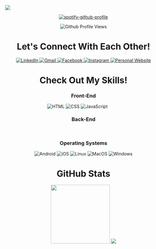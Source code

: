 <img src="https://capsule-render.vercel.app/api?text=Hello%20There%20👋&desc=I&animation=fadeIn&&fontColor=f5f5f5&type=waving&color=0:1db954,50:44ffb0,100:1db954,&height=150&fontSize=100"/>

<div align="center">

  [![spotify-github-profile](https://spotify-github-profile.vercel.app/api/view?uid=venaplayz&cover_image=true&theme=natemoo-re&background_color=121212&interchange=true&bar_color=1db954&bar_color_cover=true)](https://spotify-github-profile.vercel.app/api/view?uid=venaplayz&redirect=true)

  <img src="https://komarev.com/ghpvc/?username=andy1uu&style=for-the-badge&color=1db954&label=PROFILE+VIEWS" alt="Github Profile Views">

</div>

<h1 align="center">Let's Connect With Each Other!</h1>

<div align="center">

  <a href="https://www.linkedin.com/in/andyluu324/">
    <img src="https://img.shields.io/badge/LinkedIn-0077B5?style=for-the-badge&logo=linkedin&logoColor=white" alt="LinkedIn"/>
  </a>
  <a href="mailto:andyluu324@gmail.com">
    <img src="https://img.shields.io/badge/Gmail-D14836?style=for-the-badge&logo=gmail&logoColor=white
" alt="Gmail"/>
  </a>
  <a href="https://www.facebook.com/andy1uu/">
    <img src="https://img.shields.io/badge/Facebook-1877F2?style=for-the-badge&logo=facebook&logoColor=white" alt="Facebook"/>
  </a>
  <a href="https://www.instagram.com/andy.1uu/">
    <img src="https://img.shields.io/badge/Instagram-E4405F?style=for-the-badge&logo=instagram&logoColor=white" alt="Instagram"/>
  </a>
  <a href="https://andy1uu.github.io">
    <img src="https://img.shields.io/badge/website-000000?style=for-the-badge&logo=About.me&logoColor=white" alt="Personal Website"/>
  </a>

</div>

<h1 align="center">Check Out My Skills!</h1>
<div align="center">
  <h3>Front-End</h3>
  <img src="https://img.shields.io/badge/HTML5-E34F26?style=for-the-badge&logo=html5&logoColor=white" alt="HTML"/>
  <img src="https://img.shields.io/badge/CSS3-1572B6?style=for-the-badge&logo=css3&logoColor=white" alt="CSS"/>
  <img src="https://img.shields.io/badge/JavaScript-F7DF1E?style=for-the-badge&logo=JavaScript&logoColor=white" alt="JavaScript"/>
  <img src="https://img.shields.io/badge/TypeScript-007ACC?style=for-the-badge&logo=typescript&logoColor=white
" alt=""/>
  <img src="https://img.shields.io/badge/Sass-CC6699?style=for-the-badge&logo=sass&logoColor=white" alt=""/>
  <img src="https://img.shields.io/badge/React-20232A?style=for-the-badge&logo=react&logoColor=61DAFB" alt=""/>
  <img src="https://img.shields.io/badge/Vue.js-35495E?style=for-the-badge&logo=vue.js&logoColor=4FC08D" alt=""/>
  <img src="https://img.shields.io/badge/Tailwind_CSS-38B2AC?style=for-the-badge&logo=tailwind-css&logoColor=white" alt=""/>
  <img src="https://img.shields.io/badge/Material--UI-0081CB?style=for-the-badge&logo=material-ui&logoColor=white" alt=""/>
  <img src="https://img.shields.io/badge/React_Router-CA4245?style=for-the-badge&logo=react-router&logoColor=white" alt=""/>
  <img src="https://img.shields.io/badge/Markdown-000000?style=for-the-badge&logo=markdown&logoColor=white" alt=""/>
  <img src="" alt=""/>
  <img src="" alt=""/>
  <h3>Back-End</h3>
  <img src="https://img.shields.io/badge/Java-ED8B00?style=for-the-badge&logo=openjdk&logoColor=white" alt=""/>
  <img src="https://img.shields.io/badge/Python-3776AB?style=for-the-badge&logo=python&logoColor=white
" alt=""/>
  <img src="https://img.shields.io/badge/C-00599C?style=for-the-badge&logo=c&logoColor=white" alt=""/>
  <img src="https://img.shields.io/badge/C%2B%2B-00599C?style=for-the-badge&logo=c%2B%2B&logoColor=white" alt=""/>
  <img src="https://img.shields.io/badge/Go-00ADD8?style=for-the-badge&logo=go&logoColor=white" alt=""/>
  <img src="https://img.shields.io/badge/Ruby-CC342D?style=for-the-badge&logo=ruby&logoColor=white" alt=""/>
  <img src="https://img.shields.io/badge/Scala-DC322F?style=for-the-badge&logo=scala&logoColor=white" alt=""/>
  <img src="https://img.shields.io/badge/Rust-000000?style=for-the-badge&logo=rust&logoColor=white" alt=""/>
  <img src="https://img.shields.io/badge/Express.js-404D59?style=for-the-badge" alt=""/>
  <img src="https://img.shields.io/badge/Spring-6DB33F?style=for-the-badge&logo=spring&logoColor=white" alt=""/>
  <img src="https://img.shields.io/badge/MySQL-00000F?style=for-the-badge&logo=mysql&logoColor=white" alt=""/>
  <img src="https://img.shields.io/badge/MongoDB-4EA94B?style=for-the-badge&logo=mongodb&logoColor=white" alt=""/>
  <img src="https://img.shields.io/badge/Netlify-00C7B7?style=for-the-badge&logo=netlify&logoColor=white" alt=""/>
  <h3>Operating Systems</h3>
  <img src="https://img.shields.io/badge/Android-3DDC84?style=for-the-badge&logo=android&logoColor=white" alt="Android"/>
  <img src="https://img.shields.io/badge/iOS-000000?style=for-the-badge&logo=ios&logoColor=white" alt="iOS"/>
  <img src="https://img.shields.io/badge/Linux-FCC624?style=for-the-badge&logo=linux&logoColor=black" alt="Linux"/>
  <img src="https://img.shields.io/badge/mac%20os-000000?style=for-the-badge&logo=apple&logoColor=white" alt="MacOS"/>
  <img src="https://img.shields.io/badge/Windows-0078D6?style=for-the-badge&logo=windows&logoColor=white" alt="Windows"/>
</div>

<h1 align="center">GitHub Stats</h1>

<div align="center">
  <img height="190" src="https://readme-stats-cwvn.vercel.app/api?username=andy1uu&border_color=1db954&show_icons=true&theme=gotham">
  <img src="https://readme-stats-cwvn.vercel.app/api/top-langs/?username=andy1uu&layout=compact&langs_count=8&theme=gotham&border_color=1db954"/>
</div>
